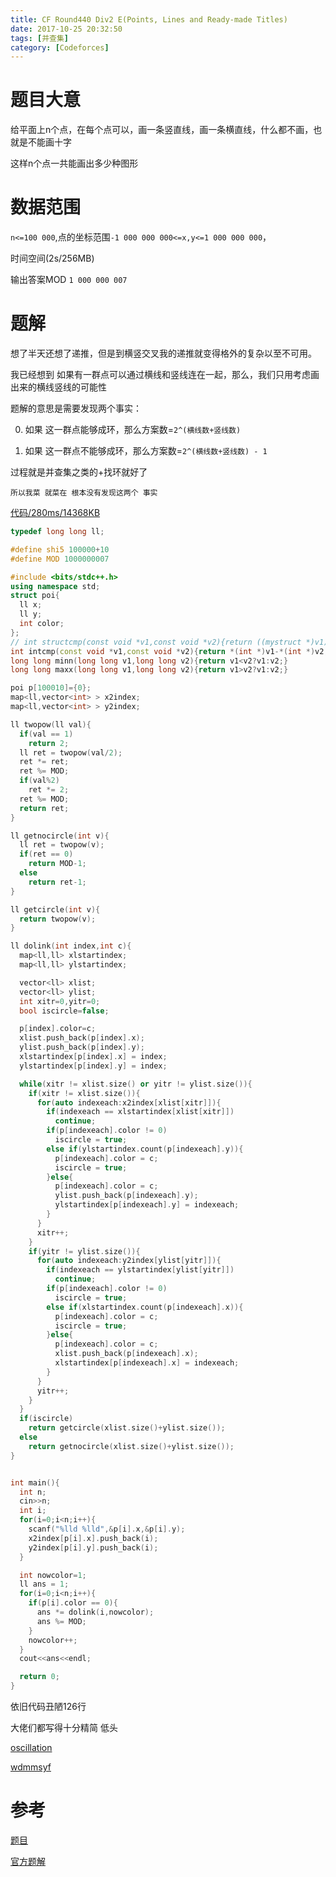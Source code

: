 ```yaml
---
title: CF Round440 Div2 E(Points, Lines and Ready-made Titles)
date: 2017-10-25 20:32:50
tags: [并查集]
category: [Codeforces]
---
```


# 题目大意

给平面上n个点，在每个点可以，画一条竖直线，画一条横直线，什么都不画，也就是不能画十字

这样n个点一共能画出多少种图形

# 数据范围

`n<=100 000`,点的坐标范围`-1 000 000 000<=x,y<=1 000 000 000`，

时间空间(2s/256MB)

输出答案MOD `1 000 000 007`

# 题解

想了半天还想了递推，但是到横竖交叉我的递推就变得格外的复杂以至不可用。

我已经想到 如果有一群点可以通过横线和竖线连在一起，那么，我们只用考虑画出来的横线竖线的可能性

题解的意思是需要发现两个事实：

0. 如果 这一群点能够成环，那么方案数=`2^(横线数+竖线数)`

1. 如果 这一群点不能够成环，那么方案数=`2^(横线数+竖线数) - 1`

过程就是并查集之类的+找环就好了

`所以我菜 就菜在 根本没有发现这两个 事实`

[代码/280ms/14368KB](http://codeforces.com/contest/872/submission/31715440)

```c++
typedef long long ll;

#define shi5 100000+10
#define MOD 1000000007

#include <bits/stdc++.h>
using namespace std;
struct poi{
  ll x;
  ll y;
  int color;
};
// int structcmp(const void *v1,const void *v2){return ((mystruct *)v1)->v - ((mystruct *)v2)->v;}
int intcmp(const void *v1,const void *v2){return *(int *)v1-*(int *)v2;}
long long minn(long long v1,long long v2){return v1<v2?v1:v2;}
long long maxx(long long v1,long long v2){return v1>v2?v1:v2;}

poi p[100010]={0};
map<ll,vector<int> > x2index;
map<ll,vector<int> > y2index;

ll twopow(ll val){
  if(val == 1)
    return 2;
  ll ret = twopow(val/2);
  ret *= ret;
  ret %= MOD;
  if(val%2)
    ret *= 2;
  ret %= MOD;
  return ret;
}

ll getnocircle(int v){
  ll ret = twopow(v);
  if(ret == 0)
    return MOD-1;
  else
    return ret-1;
}

ll getcircle(int v){
  return twopow(v);
}

ll dolink(int index,int c){
  map<ll,ll> xlstartindex;
  map<ll,ll> ylstartindex;

  vector<ll> xlist;
  vector<ll> ylist;
  int xitr=0,yitr=0;
  bool iscircle=false;

  p[index].color=c;
  xlist.push_back(p[index].x);
  ylist.push_back(p[index].y);
  xlstartindex[p[index].x] = index;
  ylstartindex[p[index].y] = index;

  while(xitr != xlist.size() or yitr != ylist.size()){
    if(xitr != xlist.size()){
      for(auto indexeach:x2index[xlist[xitr]]){
        if(indexeach == xlstartindex[xlist[xitr]])
          continue;
        if(p[indexeach].color != 0)
          iscircle = true;
        else if(ylstartindex.count(p[indexeach].y)){
          p[indexeach].color = c;
          iscircle = true;
        }else{
          p[indexeach].color = c;
          ylist.push_back(p[indexeach].y);
          ylstartindex[p[indexeach].y] = indexeach;
        }
      }
      xitr++;
    }
    if(yitr != ylist.size()){
      for(auto indexeach:y2index[ylist[yitr]]){
        if(indexeach == ylstartindex[ylist[yitr]])
          continue;
        if(p[indexeach].color != 0)
          iscircle = true;
        else if(xlstartindex.count(p[indexeach].x)){
          p[indexeach].color = c;
          iscircle = true;
        }else{
          p[indexeach].color = c;
          xlist.push_back(p[indexeach].x);
          xlstartindex[p[indexeach].x] = indexeach;
        }
      }
      yitr++;
    }
  }
  if(iscircle)
    return getcircle(xlist.size()+ylist.size());
  else
    return getnocircle(xlist.size()+ylist.size());
}


int main(){
  int n;
  cin>>n;
  int i;
  for(i=0;i<n;i++){
    scanf("%lld %lld",&p[i].x,&p[i].y);
    x2index[p[i].x].push_back(i);
    y2index[p[i].y].push_back(i);
  }

  int nowcolor=1;
  ll ans = 1;
  for(i=0;i<n;i++){
    if(p[i].color == 0){
      ans *= dolink(i,nowcolor);
      ans %= MOD;
    }
    nowcolor++;
  }
  cout<<ans<<endl;

  return 0;
}
```

依旧代码丑陋126行

大佬们都写得十分精简 低头

[oscillation](http://codeforces.com/contest/872/submission/31348128)

[wdmmsyf](http://codeforces.com/contest/872/submission/31353643)

# 参考

[题目](http://codeforces.com/contest/872/problem/E)

[官方题解](http://codeforces.com/blog/entry/)
